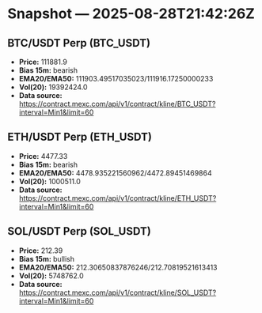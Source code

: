 # Snapshot — 2025-08-28T21:42:26Z

## BTC/USDT Perp (BTC_USDT)
- **Price:** 111881.9
- **Bias 15m:** bearish
- **EMA20/EMA50:** 111903.49517035023/111916.17250000233
- **Vol(20):** 19392424.0
- **Data source:** https://contract.mexc.com/api/v1/contract/kline/BTC_USDT?interval=Min1&limit=60

## ETH/USDT Perp (ETH_USDT)
- **Price:** 4477.33
- **Bias 15m:** bearish
- **EMA20/EMA50:** 4478.935221560962/4472.89451469864
- **Vol(20):** 1000511.0
- **Data source:** https://contract.mexc.com/api/v1/contract/kline/ETH_USDT?interval=Min1&limit=60

## SOL/USDT Perp (SOL_USDT)
- **Price:** 212.39
- **Bias 15m:** bullish
- **EMA20/EMA50:** 212.30650837876246/212.70819521613413
- **Vol(20):** 5748762.0
- **Data source:** https://contract.mexc.com/api/v1/contract/kline/SOL_USDT?interval=Min1&limit=60
